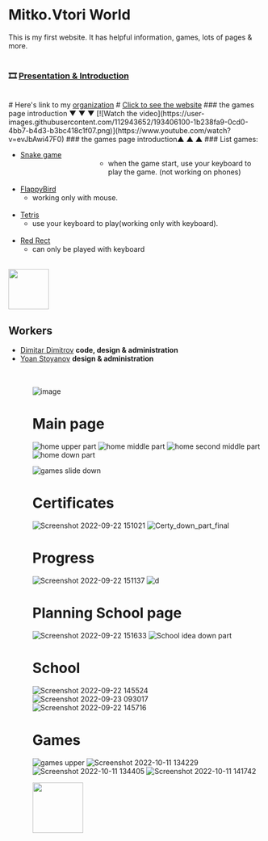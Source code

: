 # Mitko.Vtori World

This is my first website. It has helpful information, games, lots of pages & more.
<br>
<br>
### 🎞 **[Presentation & Introduction](https://github.com/MitkoVtori/Mitko.Vtori-World/files/9764729/Welcome.to.Mitko.Vtori-World.pptx)**
<br>
# Here's link to my <a href="https://github.com/Mitko-Vtori-World">organization</a>
# <a href="https://mitkovtori.github.io/Mitko.Vtori-World/">Click to see the website</a>
### the games page introduction ▼ ▼ ▼
[![Watch the video](https://user-images.githubusercontent.com/112943652/193406100-1b238fa9-0cd0-4bb7-b4d3-b3bc418c1f07.png)](https://www.youtube.com/watch?v=evJbAwi47F0)
### the games page introduction▲ ▲ ▲
### List games:
<ul>
   <li>
     <a href="https://mitkovtori.github.io/Mitko.Vtori-World/Snake">Snake game</a> 
      <ul> 
       <li style="margin-left: 150px">
         when the game start, use your keyboard to play the game. (not working on phones)
       </li>
     </ul>
    <br>
   </li>
  <li>
     <a href="https://mitkovtori.github.io/Mitko.Vtori-World/FlappyBird">FlappyBird</a>
      <ul> 
       <li>
          working only with mouse.
       </li>
     </ul>
  </li>
 <br>
 <li>
   <a href="https://mitkovtori.github.io/Mitko.Vtori-World/TETRIS">Tetris</a>
    <ul>
     <li>
     use your keyboard to play(working only with keyboard).
     </li>
    </ul>
 </li>
 <br>
 <li>
   <a href="https://mitkovtori.github.io/Mitko.Vtori-World/RED%20RECT">Red Rect</a>
    <ul>
      <li>
        can only be played with keyboard
      </li>
    </ul>
 </li>
</ul>
<br>
<a href="https://twitter.com/intent/tweet?url=https://github.com/MitkoVtori/Mitko.Vtori-personal-blog&text=This%20project%20is%20amazing!" target="_blank"><img src="https://img.shields.io/badge/-Tweet-0394F9?style=flat-square&logo=Twitter&logoColor=white" style="width: 80px;"/></a>

## Workers
<ul>
  <li>
    <a href="https://github.com/MitkoVtori">Dimitar Dimitrov</a> <strong>code, design & administration</strong>
  </li>
  <li>
  <a href="https://github.com/HackerstoyanovBG">Yoan Stoyanov</a> <strong>design & administration</strong>
<ul>
<br>
<br>

![image](https://user-images.githubusercontent.com/112943652/191708715-3fc79913-d457-4136-8ade-29352904b58a.png)


# Main page
![home upper part](https://user-images.githubusercontent.com/112943652/193805123-e053e344-8752-4883-a453-d737747f5cf2.png)
![home middle part](https://user-images.githubusercontent.com/112943652/193805226-ed47be8e-f90d-4f01-a0e4-7300406aab9d.png)
![home second middle part](https://user-images.githubusercontent.com/112943652/193805335-374b5efb-48cd-48ba-b01a-15c2bd93a1cf.png)
![home down part](https://user-images.githubusercontent.com/112943652/193805300-e6224b64-49b0-4e16-9eb4-5971c9cf552f.png)

![games slide down](https://user-images.githubusercontent.com/112943652/193805419-e03621f3-f2f4-41b8-91e0-2c3213b35727.png)

# Certificates
![Screenshot 2022-09-22 151021](https://user-images.githubusercontent.com/112943652/191743596-4c51fd62-f1f0-435a-8d0e-1cae4294f4ad.png)
![Certy_down_part_final](https://user-images.githubusercontent.com/112943652/191248625-e73c61aa-76a9-448a-9327-57f248af39a7.png)

# Progress
![Screenshot 2022-09-22 151137](https://user-images.githubusercontent.com/112943652/191743702-2a939704-fb38-48e1-b193-781dbbd526dc.png)
![d](https://user-images.githubusercontent.com/112943652/191477006-43989e60-4570-4a4f-933e-0dea9b5dc3d0.png)

# Planning School page
![Screenshot 2022-09-22 151633](https://user-images.githubusercontent.com/112943652/191744724-d2d76039-d6f3-4760-97a6-4383d83002ca.png)
![School idea down part](https://user-images.githubusercontent.com/112943652/191744764-08067988-dc27-4088-9479-68db66ea6814.png)

# School
![Screenshot 2022-09-22 145524](https://user-images.githubusercontent.com/112943652/191744962-44e4a195-15dd-4b18-8516-42272f0b25b3.png)
![Screenshot 2022-09-23 093017](https://user-images.githubusercontent.com/112943652/191904285-710af8d4-87c2-43ed-81d8-d27b9278e200.png)
![Screenshot 2022-09-22 145716](https://user-images.githubusercontent.com/112943652/191745012-8dd0a3a8-d22d-43fe-b965-4926b7dc27df.png)

# Games
![games upper](https://user-images.githubusercontent.com/112943652/193805508-e2bb7d86-c10d-4f1e-84f2-05fe27235005.png)
![Screenshot 2022-10-11 134229](https://user-images.githubusercontent.com/112943652/195076499-42cd9173-201f-4d05-832f-33f0412ca385.png)
![Screenshot 2022-10-11 134405](https://user-images.githubusercontent.com/112943652/195076525-9f9c07f9-90c1-47fe-af67-bb8b50b87495.png)
![Screenshot 2022-10-11 141742](https://user-images.githubusercontent.com/112943652/195076584-a2dec6e8-c9ce-4b7c-80f6-502d8aac8494.png)



<a href="https://twitter.com/intent/tweet?url=https://github.com/MitkoVtori/Mitko.Vtori-personal-blog&text=This%20project%20is%20amazing!" target="_blank"><img src="https://img.shields.io/badge/-Tweet-0394F9?style=flat-square&logo=Twitter&logoColor=white" style="width: 100px;"/></a>
